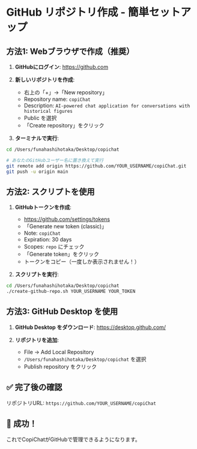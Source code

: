 # GitHub リポジトリ作成 - 簡単セットアップ

## 方法1: Webブラウザで作成（推奨）

1. **GitHubにログイン**: https://github.com

2. **新しいリポジトリを作成**:
   - 右上の「+」→「New repository」
   - Repository name: `copiChat`
   - Description: `AI-powered chat application for conversations with historical figures`
   - Public を選択
   - 「Create repository」をクリック

3. **ターミナルで実行**:
```bash
cd /Users/funahashihotaka/Desktop/copichat

# あなたのGitHubユーザー名に置き換えて実行
git remote add origin https://github.com/YOUR_USERNAME/copiChat.git
git push -u origin main
```

## 方法2: スクリプトを使用

1. **GitHubトークンを作成**:
   - https://github.com/settings/tokens
   - 「Generate new token (classic)」
   - Note: `copiChat`
   - Expiration: 30 days
   - Scopes: `repo` にチェック
   - 「Generate token」をクリック
   - トークンをコピー（一度しか表示されません！）

2. **スクリプトを実行**:
```bash
cd /Users/funahashihotaka/Desktop/copichat
./create-github-repo.sh YOUR_USERNAME YOUR_TOKEN
```

## 方法3: GitHub Desktop を使用

1. **GitHub Desktop をダウンロード**: https://desktop.github.com/

2. **リポジトリを追加**:
   - File → Add Local Repository
   - `/Users/funahashihotaka/Desktop/copichat` を選択
   - Publish repository をクリック

## ✅ 完了後の確認

リポジトリURL: `https://github.com/YOUR_USERNAME/copiChat`

## 🎉 成功！

これでCopiChatがGitHubで管理できるようになります。